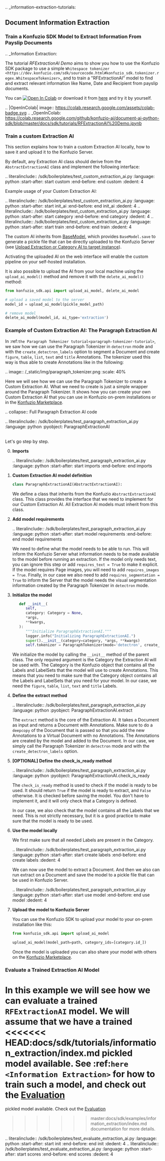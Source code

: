 .. _information-extraction-tutorials:
## Document Information Extraction

### Train a Konfuzio SDK Model to Extract Information From Payslip Documents

.. _Information Extraction:

The tutorial *RFExtractionAI Demo* aims to show you how to use the Konfuzio SDK package to use a simple `Whitespace
tokenizer <https://dev.konfuzio.com/sdk/sourcecode.html#konfuzio_sdk.tokenizer.regex.WhitespaceTokenizer>`_ and to
train a "RFExtractionAI" model to find and extract relevant information like Name, Date and Recipient
from payslip documents.

You can <a href="https://colab.research.google.com/github/konfuzio-ai/document-ai-python-sdk/blob/master/docs/sdk/tutorials/RFExtractionAI%20Demo.ipynb">
<img src="https://colab.research.google.com/assets/colab-badge.svg" alt="Open In Colab"/></a> or download it from [here](https://github.com/konfuzio-ai/document-ai-python-sdk/blob/master/docs/sdk/tutorials/RFExtractionAI%20Demo.ipynb)
and try it by yourself.

.. |OpenInColab| image:: https://colab.research.google.com/assets/colab-badge.svg
.. _OpenInColab: https://colab.research.google.com/github/konfuzio-ai/document-ai-python-sdk/blob/master/docs/sdk/tutorials/RFExtractionAI%20Demo.ipynb

### Train a custom Extraction AI

This section explains how to train a custom Extraction AI locally, how to save it and upload it to the Konfuzio Server. 

By default, any Extraction AI class should derive from the `AbstractExtractionAI` class and implement the following 
interface:

.. literalinclude:: /sdk/boilerplates/test_custom_extraction_ai.py
      :language: python
      :start-after: start custom
      :end-before: end custom
      :dedent: 4

Example usage of your Custom Extraction AI:

.. literalinclude:: /sdk/boilerplates/test_custom_extraction_ai.py
      :language: python
      :start-after: start init_ai
      :end-before: end init_ai
      :dedent: 4
.. literalinclude:: /sdk/boilerplates/test_custom_extraction_ai.py
      :language: python
      :start-after: start category
      :end-before: end category
      :dedent: 4
.. literalinclude:: /sdk/boilerplates/test_custom_extraction_ai.py
      :language: python
      :start-after: start train
      :end-before: end train
      :dedent: 4

The custom AI inherits from [BaseModel](sourcecode.html#base-model), which provides `BaseModel.save` to generate a 
pickle file that can be directly uploaded to the Konfuzio Server (see [Upload Extraction or Category AI to target instance](https://help.konfuzio.com/tutorials/migrate-trained-ai-to-an-new-project-to-annotate-documents-faster/index.html#upload-extraction-or-category-ai-to-target-instance)). 

Activating the uploaded AI on the web interface will enable the custom pipeline on your self-hosted installation.

It is also possible to upload the AI from your local machine using the `upload_ai_model()` method and remove it with the
`delete_ai_model()` method:

```python
from konfuzio_sdk.api import upload_ai_model, delete_ai_model

# upload a saved model to the server
model_id = upload_ai_model(pickle_model_path)

# remove model
delete_ai_model(model_id, ai_type='extraction')
```

### Example of Custom Extraction AI: The Paragraph Extraction AI

In :ref:`the Paragraph Tokenizer tutorial<paragraph-tokenizer-tutorial>`, we saw how we can use the Paragraph Tokenizer 
in `detectron` mode and with the `create_detectron_labels` option to segment a Document and create `figure`, `table`, 
`list`, `text` and `title` Annotations. The tokenizer used this way is thus able to create Annotations like in the 
following:

.. image:: /_static/img/paragraph_tokenizer.png
  :scale: 40%

Here we will see how we can use the Paragraph Tokenizer to create a Custom Extraction AI. What we need to create is 
just a simple wrapper around the Paragraph Tokenizer. It shows how you can create your own Custom Extraction AI that 
you can use in Konfuzio on-prem installations or in the [Konfuzio Marketplace](https://help.konfuzio.com/marketplace/index.html).

.. collapse:: Full Paragraph Extraction AI code

   .. literalinclude:: /sdk/boilerplates/test_paragraph_extraction_ai.py
      :language: python
      :pyobject: ParagraphExtractionAI

<br/>
Let's go step by step.

0. **Imports**

   .. literalinclude:: /sdk/boilerplates/test_paragraph_extraction_ai.py
      :language: python
      :start-after: start imports
      :end-before: end imports

1. **Custom Extraction AI model definition**

   ```python
   class ParagraphExtractionAI(AbstractExtractionAI):
   ```

   We define a class that inherits from the Konfuzio `AbstractExtractionAI` class. This class provides the interface 
   that we need to implement for our Custom Extraction AI. All Extraction AI models must inherit from this class.

2. **Add model requirements**

   .. literalinclude:: /sdk/boilerplates/test_paragraph_extraction_ai.py
      :language: python
      :start-after: start model requirements
      :end-before: end model requirements

   We need to define what the model needs to be able to run. This will inform the Konfuzio Server what information needs 
   to be made available to the model before running an extraction. If the model only needs text, you can ignore this step
   or add `requires_text = True` to make it explicit. If the model requires Page images, you will need to add 
   `requires_images = True`. Finally, in our case we also need to add `requires_segmentation = True` to inform the Server 
   that the model needs the visual segmentation information created by the Paragraph Tokenizer in `detectron` mode.

3. **Initialize the model**

   ```python
      def __init__(
         self,
         category: Category = None,
         *args,
         **kwargs,
      ):
         """Initialize ParagraphExtractionAI."""
         logger.info("Initializing ParagraphExtractionAI.")
         super().__init__(category=category, *args, **kwargs)
         self.tokenizer = ParagraphTokenizer(mode='detectron', create_detectron_labels=True)
   ```
   
   We initialize the model by calling the `__init__` method of the parent class. The only required argument is the 
   Category the Extraction AI will be used with. The Category is the Konfuzio object that contains all the Labels 
   and LabelSets that the model will use to create Annotations. This means that you need to make sure that the Category 
   object contains all the Labels and LabelSets that you need for your model. In our case, we need the `figure`, `table`, 
   `list`, `text` and `title` Labels.


4. **Define the extract method**

   .. literalinclude:: /sdk/boilerplates/test_paragraph_extraction_ai.py
      :language: python
      :pyobject: ParagraphExtractionAI.extract

   The `extract` method is the core of the Extraction AI. It takes a Document as input and returns a Document with 
   Annotations. Make sure to do a `deepcopy` of the Document that is passed so that you add the new Annotations to a 
   Virtual Document with no Annotations. The Annotations are created by the model and added to the Document. In our 
   case, we simply call the Paragraph Tokenizer in `detectron` mode and with the `create_detectron_labels` option.

5. **[OPTIONAL] Define the check_is_ready method**

   .. literalinclude:: /sdk/boilerplates/test_paragraph_extraction_ai.py
      :language: python
      :pyobject: ParagraphExtractionAI.check_is_ready

   The `check_is_ready` method is used to check if the model is ready to be used. It should return `True` if the model 
   is ready to extract, and `False` otherwise. It is checked before saving the model. You don't have to implement it, 
   and it will only check that a Category is defined. 
   
   In our case, we also check that the model contains all the Labels that we need. This is not strictly necessary, but 
   it is a good practice to make sure that the model is ready to be used.

6. **Use the model locally**

   We first make sure that all needed Labels are present in the Category.

   .. literalinclude:: /sdk/boilerplates/test_paragraph_extraction_ai.py
      :language: python
      :start-after: start create labels
      :end-before: end create labels
      :dedent: 4

   We can now use the model to extract a Document. And then we also can run extract on a Document and save the model to 
   a pickle file that can be used in Konfuzio Server.

   .. literalinclude:: /sdk/boilerplates/test_paragraph_extraction_ai.py
      :language: python
      :start-after: start use model
      :end-before: end use model
      :dedent: 4

7. **Upload the model to Konfuzio Server**
   
   You can use the Konfuzio SDK to upload your model to your on-prem installation like this:

   ```python
   from konfuzio_sdk.api import upload_ai_model

   upload_ai_model(model_path=path, category_ids=[category.id_])
   ```
   
   Once the model is uploaded you can also share your model with others on the [Konfuzio Marketplace](https://help.konfuzio.com/marketplace/index.html).

### Evaluate a Trained Extraction AI Model

In this example we will see how we can evaluate a trained `RFExtractionAI` model. We will assume that we have a trained 
<<<<<<< HEAD:docs/sdk/tutorials/information_extraction/index.md
pickled model available. See :ref:`here <Information Extraction>` 
for how to train such a model, and check out the [Evaluation](https://dev.konfuzio.com/sdk/sourcecode.html#ai-evaluation) 
=======
pickled model available. Check out the [Evaluation](https://dev.konfuzio.com/sdk/sourcecode.html#ai-evaluation) 
>>>>>>> master:docs/sdk/examples/information_extraction/index.md
documentation for more details.

.. literalinclude:: /sdk/boilerplates/test_evaluate_extraction_ai.py
   :language: python
   :start-after: start init
   :end-before: end init
   :dedent: 4
.. literalinclude:: /sdk/boilerplates/test_evaluate_extraction_ai.py
   :language: python
   :start-after: start scores
   :end-before: end scores
   :dedent: 4
